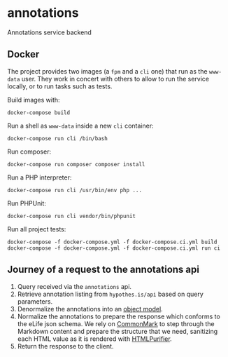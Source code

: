# annotations
Annotations service backend

## Docker

The project provides two images (a `fpm` and a `cli` one) that run as the `www-data` user. They work in concert with others to allow to run the service locally, or to run tasks such as tests.

Build images with:

```
docker-compose build
```

Run a shell as `www-data` inside a new `cli` container:

```
docker-compose run cli /bin/bash
```

Run composer:

```
docker-compose run composer composer install
```

Run a PHP interpreter:

```
docker-compose run cli /usr/bin/env php ...
```

Run PHPUnit:

```
docker-compose run cli vendor/bin/phpunit
```

Run all project tests:

```
docker-compose -f docker-compose.yml -f docker-compose.ci.yml build
docker-compose -f docker-compose.yml -f docker-compose.ci.yml run ci
```

## Journey of a request to the annotations api
1. Query received via the `annotations` api.
1. Retrieve annotation listing from `hypothes.is/api` based on query parameters.
1. Denormalize the annotations into an [object model](src/HypothesisClient/Model/Annotation.php).
1. Normalize the annotations to prepare the response which conforms to the eLife json schema. We rely on [CommonMark](http://commonmark.thephpleague.com/) to step through the Markdown content and prepare the structure that we need, sanitizing each HTML value as it is rendered with [HTMLPurifier](http://htmlpurifier.org/).
1. Return the response to the client.
